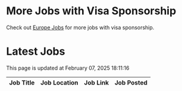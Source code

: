 # More Jobs with Visa Sponsorship

Check out [Europe Jobs](https://github.com/sureshparimi/europejobs#latest-jobs) for more jobs with visa sponsorship.

# Latest Jobs

This page is updated at February 07, 2025 18:11:16

| Job Title | Job Location | Job Link | Job Posted |
| --- | --- | --- | --- |
